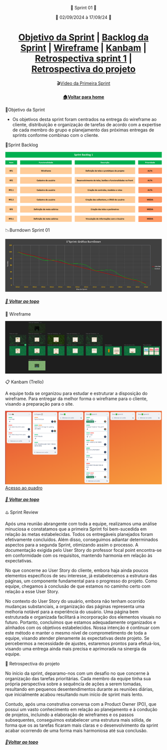 <div  align="center">

🔰 Sprint 01 🔰

📅 02/09/2024 à 17/09/24 📅

</div>
<h1>
<div align="center"> 
<a  href="#dart-objetivo-da-sprint">Objetivo da Sprint</a> | <a  href="#triangular_flag_on_post-sprint-backlog">Backlog da Sprint</a> | <a  href="#page_facing_up-wireframe">Wireframe</a> | <a  href="#clipboard-kanbam-trello">Kanbam</a> | <a  href="#pushpin-apontamentos">Retrospectiva sprint 1</a> | <a  href="#hotsprings-sprint-review">Retrospectiva do projeto
</a>

</div>
</h1>


<div align="center">

🎬[Video da Primeira Sprint](https://www.youtube.com/watch?v=euX4xCy80wA&feature=youtu.be)

</div>

<div align="center">

#### [🏠Voltar para home](./README.md)

</div>
<span id="dart-objetivo-da-sprint"></span>
🎯Objetivo da Sprint

- Os objetivos desta sprint foram centrados na entrega do wireframe ao cliente, distribuição e organização de tarefas de acordo com a expertise de cada membro do grupo e planejamento das próximas entregas de sprints conforme combinao com o cliente.

<span id="triangular_flag_on_post-sprint-backlog"></span>
🚩Sprint Backlog

![sprintBacklog1](./documentation/images/sprint1BK.png)

📉Burndown Sprint 01

![BurnDown](/documentation/images/BurnDown.png)

##### [🚀 Voltar ao topo](#dart-objetivo-da-sprint)

<span id="page_facing_up-wireframe"></span>
📄 Wireframe

![wireFrame](./documentation/images/wireFrame.png)

<span id="clipboard-kanbam-trello"></span>
📋 Kanbam (Trello)

A equipe toda se organizou para estudar e estruturar a disposição do wireframe. Para entregar da melhor forma o wireframe para o cliente, visando a preparação para o site.

![kanbanTrello](./documentation/images/kanban.png)
<a href="https://trello.com/b/fvAkv25m/grupo-de-4">Acesso ao quadro</a>

##### [🚀 Voltar ao topo ](#dart-objetivo-da-sprint)

<span id="pushpin-apontamentos"></span>
♨️ Sprint Review

Após uma reunião abrangente com toda a equipe, realizamos uma análise minuciosa e constatamos que a primeira Sprint foi bem-sucedida em relação às metas estabelecidas. Todos os entregáveis planejados foram efetivamente concluídos. Além disso, conseguimos adiantar determinados aspectos para a segunda Sprint, otimizando assim o processo. A documentação exigida pelo User Story do professor focal point encontra-se em conformidade com os requisitos, mantendo harmonia em relação às expectativas.

No que concerne ao User Story do cliente, embora haja ainda poucos elementos específicos de seu interesse, já estabelecemos a estrutura das páginas, um componente fundamental para o progresso do projeto. Como equipe, chegamos à conclusão de que estamos no caminho certo com relação a esse User Story.

No contexto do User Story do usuário, embora não tenham ocorrido mudanças substanciais, a organização das páginas representa uma melhoria notável para a experiência do usuário. Uma página bem estruturada e organizada facilitará a incorporação dos elementos visuais no futuro. Portanto, concluímos que estamos adequadamente organizados e alinhados com os objetivos estabelecidos. Nossa intenção é continuar com este método e manter o mesmo nível de comprometimento de toda a equipe, visando atender plenamente às expectativas deste projeto. Se percebermos a necessidade de ajustes, estaremos prontos para efetuá-los, visando uma entrega ainda mais precisa e aprimorada na sinergia da equipe.

<span id="hotsprings-sprint-review"></span>
📌 Retrospectiva do projeto

No início da sprint, deparamo-nos com um desafio no que concerne à organização das tarefas prioritárias. Cada membro da equipe tinha sua própria perspectiva sobre a sequência de ações a serem tomadas, resultando em pequenos desentendimentos durante as reuniões diárias, que inicialmente acabou resultando num início de sprint mais lento.

Contudo, após uma construtiva conversa com a Product Owner (PO), que possui um vasto conhecimento em relação ao planejamento e à condução de projetos, incluindo a elaboração de wireframes e os passos subsequentes, conseguimos estabelecer uma estrutura mais sólida, de forma que os as tarefas ficaram mais claras e o desenvolvimento da sprint acabar ocorrendo de uma forma mais harmoniosa até sua conclusão.

##### [🚀Voltar ao topo ](#dart-objetivo-da-sprint)